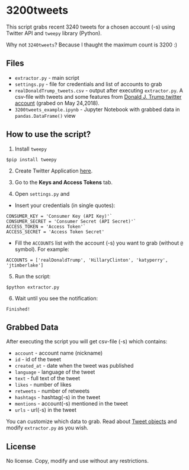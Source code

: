 # 3200tweets
This script grabs recent 3240 tweets for a chosen account (-s) using Twitter API and `tweepy` library (Python). 

Why not `3240tweets`? Because I thaught the maximum count is 3200 :)

## Files
* `extractor.py` - main script
* `settings.py` - file for credentials and list of accounts to grab
* `realDonaldTrump_tweets.csv` - output after executing `extractor.py`. A csv-file with tweets and some features from [Donald J. Trump twitter account](https://twitter.com/realDonaldTrump) (grabed on May 24,2018).
* `3200tweets_example.ipynb` - Jupyter Notebook with grabbed data in `pandas.DataFrame()` view

## How to use the script?

1. Install `tweepy`
```
$pip install tweepy
```

2. Create Twitter Application [here](https://apps.twitter.com).

3. Go to the **Keys and Access Tokens** tab.

4. Open `settings.py` and
- Insert your credentials (in single quotes):
```
CONSUMER_KEY = 'Consumer Key (API Key)'`
CONSUMER_SECRET = 'Consumer Secret (API Secret)'`
ACCESS_TOKEN = 'Access Token'`
ACCESS_SECRET = 'Access Token Secret'
```
- Fill the `ACCOUNTS` list with the account (-s) you want to grab (without `@` symbol). For example:
```
ACCOUNTS = ['realDonaldTrump', 'HillaryClinton', 'katyperry', 'jtimberlake']
```

5. Run the script:
```
$python extractor.py
```

6. Wait until you see the notification:
```
Finished!
```

## Grabbed Data
After executing the script you will get csv-file (-s) which contains:
* `account` - account name (nickname)
* `id` - id of the tweet
* `created_at` - date when the tweet was published
* `language` - language of the tweet
* `text` - full text of the tweet
* `likes` - number of likes
* `retweets` - number of retweets
* `hashtags` - hashtag(-s) in the tweet
* `mentions` - account(-s) mentioned in the tweet
* `urls` - url(-s) in the tweet

You can customize which data to grab. Read about [Tweet objects](https://developer.twitter.com/en/docs/tweets/data-dictionary/overview/tweet-object) and modify `extractor.py` as you wish.

## License
No license. Copy, modify and use without any restrictions.
